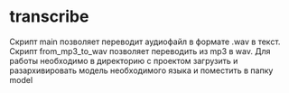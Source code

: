 # transcribe
Скрипт main позволяет переводит аудиофайл в формате .wav в текст. Скрипт from_mp3_to_wav позволяет переводить из mp3 в wav.
Для работы необходимо в директорию с проектом загрузить и разархивировать модель необходимого языка и поместить в папку model
